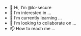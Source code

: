 - 👋 Hi, I’m @lo-secure
- 👀 I’m interested in ...
- 🌱 I’m currently learning ...
- 💞️ I’m looking to collaborate on ...
- 📫 How to reach me ...

<!---
lo-secure/lo-secure is a ✨ special ✨ repository because its `README.md` (this file) appears on your GitHub profile.
You can click the Preview link to take a look at your changes.
--->
